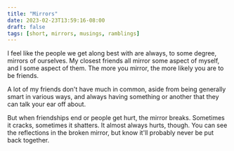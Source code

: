 ```yaml
---
title: "Mirrors"
date: 2023-02-23T13:59:16-08:00
draft: false
tags: [short, mirrors, musings, ramblings]
---
```

I feel like the people we get along best with are always, to some degree, mirrors of ourselves.
My closest friends all mirror some aspect of myself, and I some aspect of them. The more you mirror, the more likely you are to be friends.

A lot of my friends don't have much in common, aside from being generally smart in various ways, and always having something or another that they can talk your ear off about.

But when friendships end or people get hurt, the mirror breaks. Sometimes it cracks, sometimes it shatters. It almost always hurts, though. You can see the reflections in the broken mirror, but know it'll probably never be put back together.
